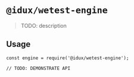 # `@idux/wetest-engine`

> TODO: description

## Usage

```
const engine = require('@idux/wetest-engine');

// TODO: DEMONSTRATE API
```
